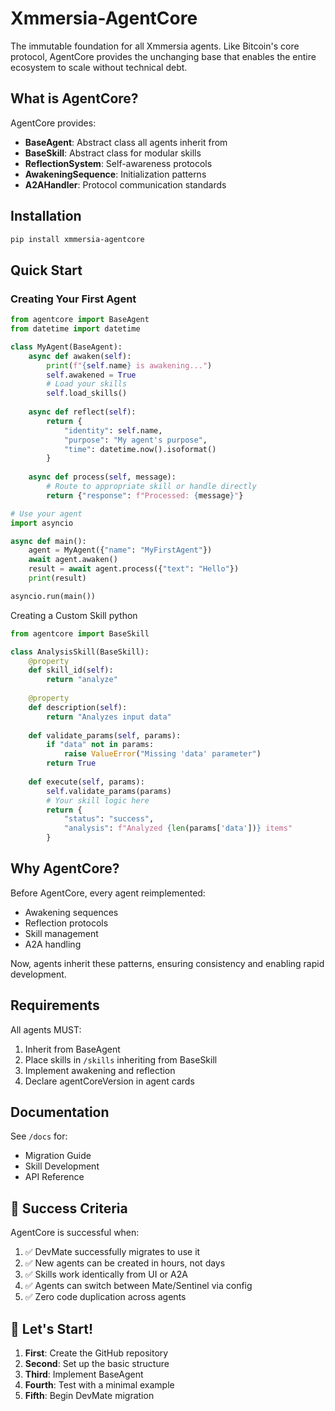 # Xmmersia-AgentCore

The immutable foundation for all Xmmersia agents. Like Bitcoin's core protocol, AgentCore provides the unchanging base that enables the entire ecosystem to scale without technical debt.

## What is AgentCore?

AgentCore provides:
- **BaseAgent**: Abstract class all agents inherit from
- **BaseSkill**: Abstract class for modular skills
- **ReflectionSystem**: Self-awareness protocols
- **AwakeningSequence**: Initialization patterns
- **A2AHandler**: Protocol communication standards

## Installation

```bash
pip install xmmersia-agentcore
```

## Quick Start

### Creating Your First Agent

```python
from agentcore import BaseAgent
from datetime import datetime

class MyAgent(BaseAgent):
    async def awaken(self):
        print(f"{self.name} is awakening...")
        self.awakened = True
        # Load your skills
        self.load_skills()
        
    async def reflect(self):
        return {
            "identity": self.name,
            "purpose": "My agent's purpose",
            "time": datetime.now().isoformat()
        }
    
    async def process(self, message):
        # Route to appropriate skill or handle directly
        return {"response": f"Processed: {message}"}

# Use your agent
import asyncio

async def main():
    agent = MyAgent({"name": "MyFirstAgent"})
    await agent.awaken()
    result = await agent.process({"text": "Hello"})
    print(result)

asyncio.run(main())
```

Creating a Custom Skill
python

```python
from agentcore import BaseSkill

class AnalysisSkill(BaseSkill):
    @property
    def skill_id(self):
        return "analyze"
    
    @property
    def description(self):
        return "Analyzes input data"
    
    def validate_params(self, params):
        if "data" not in params:
            raise ValueError("Missing 'data' parameter")
        return True
    
    def execute(self, params):
        self.validate_params(params)
        # Your skill logic here
        return {
            "status": "success",
            "analysis": f"Analyzed {len(params['data'])} items"
        }
```

## Why AgentCore?
Before AgentCore, every agent reimplemented:
* Awakening sequences
* Reflection protocols
* Skill management
* A2A handling

Now, agents inherit these patterns, ensuring consistency and enabling rapid development.

## Requirements
All agents MUST:
1. Inherit from BaseAgent
2. Place skills in `/skills` inheriting from BaseSkill
3. Implement awakening and reflection
4. Declare agentCoreVersion in agent cards

## Documentation
See `/docs` for:
* Migration Guide
* Skill Development
* API Reference

## 🎯 Success Criteria

AgentCore is successful when:
1. ✅ DevMate successfully migrates to use it
2. ✅ New agents can be created in hours, not days
3. ✅ Skills work identically from UI or A2A
4. ✅ Agents can switch between Mate/Sentinel via config
5. ✅ Zero code duplication across agents

## 🚦 Let's Start!

1. **First**: Create the GitHub repository
2. **Second**: Set up the basic structure
3. **Third**: Implement BaseAgent
4. **Fourth**: Test with a minimal example
5. **Fifth**: Begin DevMate migration